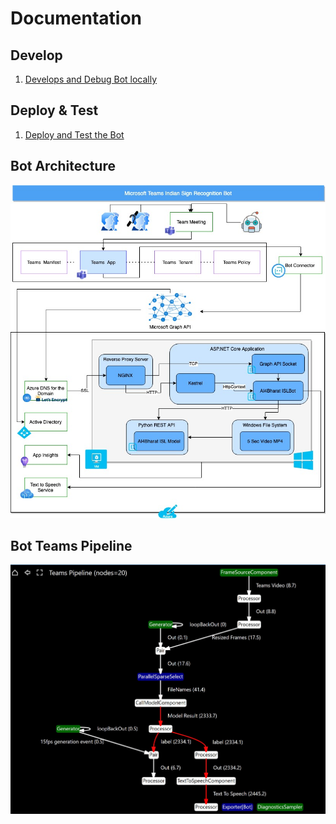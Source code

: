 # Documentation

## Develop

1. [Develops and Debug Bot locally](debug.md)

## Deploy & Test

1. [Deploy and Test the Bot](deploy.md)

## Bot Architecture

![Architecture](images/ISL_Bot_Deployment_Architecture.jpeg)

## Bot Teams Pipeline

![Teams Pipeline PSI](images/teams_pipeline_psi.png)
